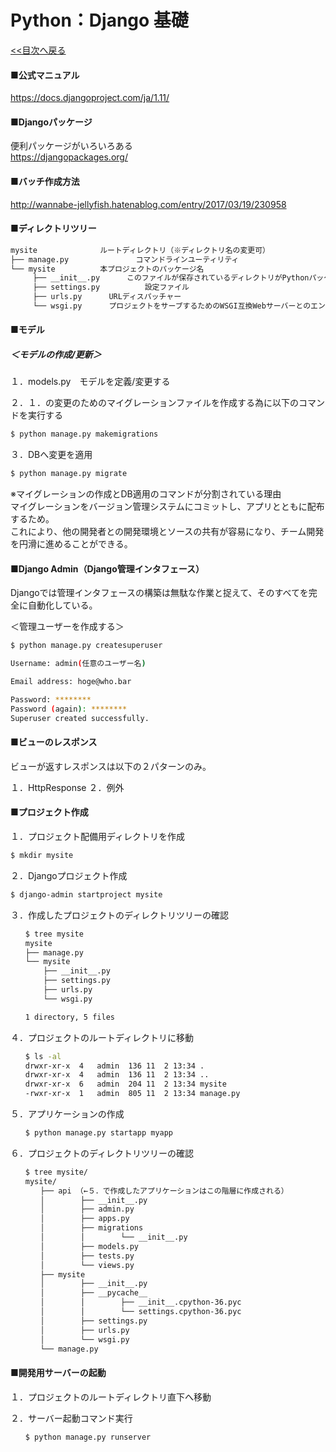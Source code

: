 # Python：Django 基礎
  
[&lt;&lt;目次へ戻る](https://github.com/kenshin-itahana/docs-python/blob/master/README.md)
  
#### ■公式マニュアル
https://docs.djangoproject.com/ja/1.11/  
  
  
  
#### ■Djangoパッケージ
便利パッケージがいろいろある  
https://djangopackages.org/  
  
  

#### ■バッチ作成方法
http://wannabe-jellyfish.hatenablog.com/entry/2017/03/19/230958  
  
  
  
#### ■ディレクトリツリー
```bash
mysite				ルートディレクトリ（※ディレクトリ名の変更可）  
├── manage.py		        コマンドラインユーティリティ  
└── mysite			本プロジェクトのパッケージ名  
　　　├── __init__.py		このファイルが保存されているディレクトリがPythonパッケージであることを定義している空ファイル  
　　　├── settings.py	        設定ファイル  
　　　├── urls.py		URLディスパッチャー  
　　　└── wsgi.py		プロジェクトをサーブするためのWSGI互換Webサーバーとのエントリーポイント  
```
  
  
  
####  ■モデル
  
##### ＜モデルの作成/更新＞
１．models.py　モデルを定義/変更する  
  
２．１．の変更のためのマイグレーションファイルを作成する為に以下のコマンドを実行する  
  
```bash  
$ python manage.py makemigrations  
```  
  
３．DBへ変更を適用  
```bash  
$ python manage.py migrate
```  

※マイグレーションの作成とDB適用のコマンドが分割されている理由  
マイグレーションをバージョン管理システムにコミットし、アプリとともに配布するため。  
これにより、他の開発者との開発環境とソースの共有が容易になり、チーム開発を円滑に進めることができる。  
  


  
#### ■Django Admin（Django管理インタフェース）
Djangoでは管理インタフェースの構築は無駄な作業と捉えて、そのすべてを完全に自動化している。
  

＜管理ユーザーを作成する＞
```bash
$ python manage.py createsuperuser

Username: admin(任意のユーザー名)

Email address: hoge@who.bar

Password: ********
Password (again): ********
Superuser created successfully.
```
  
  

#### ■ビューのレスポンス
ビューが返すレスポンスは以下の２パターンのみ。

１．HttpResponse
２．例外
  
  
  
#### ■プロジェクト作成
  
１．プロジェクト配備用ディレクトリを作成
```bash
$ mkdir mysite
```
  
２．Djangoプロジェクト作成
```bash
$ django-admin startproject mysite
```

３．作成したプロジェクトのディレクトリツリーの確認
```bash
　　$ tree mysite
　　mysite
　　├── manage.py
　　└── mysite
   　　 ├── __init__.py
    　　├── settings.py
    　　├── urls.py
    　　└── wsgi.py

　　1 directory, 5 files
```

４．プロジェクトのルートディレクトリに移動
```bash
　　$ ls -al
　　drwxr-xr-x  4   admin  136 11  2 13:34 .
　　drwxr-xr-x  4   admin  136 11  2 13:34 ..
　　drwxr-xr-x  6   admin  204 11  2 13:34 mysite
　　-rwxr-xr-x  1   admin  805 11  2 13:34 manage.py
```
  
５．アプリケーションの作成  
```bash
　　$ python manage.py startapp myapp
```
  
６．プロジェクトのディレクトリツリーの確認  
```bash
　　$ tree mysite/
　　mysite/
　　　　├── api （←５．で作成したアプリケーションはこの階層に作成される）
　　　　│   　　　├── __init__.py
　　　　│   　　　├── admin.py
　　　　│   　　　├── apps.py
　　　　│   　　　├── migrations
　　　　│   　　　│   　　　└── __init__.py
　　　　│   　　　├── models.py
　　　　│   　　　├── tests.py
　　　　│   　　　└── views.py
　　　　├── mysite
　　　　│   　　　├── __init__.py
　　　　│   　　　├── __pycache__
　　　　│   　　　│   　　　├── __init__.cpython-36.pyc
　　　　│   　　　│   　　　└── settings.cpython-36.pyc
　　　　│   　　　├── settings.py
　　　　│   　　　├── urls.py
　　　　│   　　　└── wsgi.py
　　　　└── manage.py
```
  
  
  
#### ■開発用サーバーの起動

１．プロジェクトのルートディレクトリ直下へ移動

２．サーバー起動コマンド実行
```bash
　　$ python manage.py runserver
```
